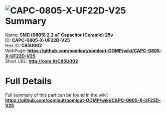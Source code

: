 
![CAPC-0805-X-UF22D-V25](https://github.com/oomlout/oomlout-OOMP/blob/master/parts/CAPC-0805-X-UF22D-V25/CAPC-0805-X-UF22D-V25_420.jpg)   
Summary
=================
  
Name: __SMD (0805) 2.2 uF Capacitor (Ceramic) 25v__    
ID: __CAPC-0805-X-UF22D-V25__   
Hex ID: __C85U002__   
WebPage: __https://github.com/oomlout/oomlout-OOMP/wiki/CAPC-0805-X-UF22D-V25__   
Short URL: __http://oom.lt/C85U002__   

Full Details
==========================
Full summary of this part can be found in the wiki:   
__https://github.com/oomlout/oomlout-OOMP/wiki/CAPC-0805-X-UF22D-V25__    

